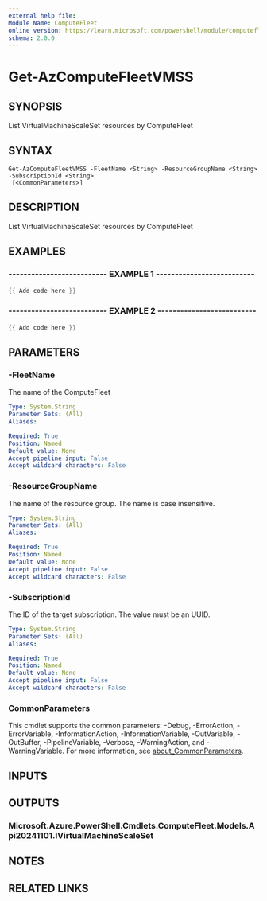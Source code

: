 ```yaml
---
external help file:
Module Name: ComputeFleet
online version: https://learn.microsoft.com/powershell/module/computefleet/get-azcomputefleetvmss
schema: 2.0.0
---
```


# Get-AzComputeFleetVMSS

## SYNOPSIS
List VirtualMachineScaleSet resources by ComputeFleet

## SYNTAX

```
Get-AzComputeFleetVMSS -FleetName <String> -ResourceGroupName <String> -SubscriptionId <String>
 [<CommonParameters>]
```

## DESCRIPTION
List VirtualMachineScaleSet resources by ComputeFleet

## EXAMPLES

### -------------------------- EXAMPLE 1 --------------------------
```powershell
{{ Add code here }}
```



### -------------------------- EXAMPLE 2 --------------------------
```powershell
{{ Add code here }}
```



## PARAMETERS

### -FleetName
The name of the ComputeFleet

```yaml
Type: System.String
Parameter Sets: (All)
Aliases:

Required: True
Position: Named
Default value: None
Accept pipeline input: False
Accept wildcard characters: False
```

### -ResourceGroupName
The name of the resource group.
The name is case insensitive.

```yaml
Type: System.String
Parameter Sets: (All)
Aliases:

Required: True
Position: Named
Default value: None
Accept pipeline input: False
Accept wildcard characters: False
```

### -SubscriptionId
The ID of the target subscription.
The value must be an UUID.

```yaml
Type: System.String
Parameter Sets: (All)
Aliases:

Required: True
Position: Named
Default value: None
Accept pipeline input: False
Accept wildcard characters: False
```

### CommonParameters
This cmdlet supports the common parameters: -Debug, -ErrorAction, -ErrorVariable, -InformationAction, -InformationVariable, -OutVariable, -OutBuffer, -PipelineVariable, -Verbose, -WarningAction, and -WarningVariable. For more information, see [about_CommonParameters](http://go.microsoft.com/fwlink/?LinkID=113216).

## INPUTS

## OUTPUTS

### Microsoft.Azure.PowerShell.Cmdlets.ComputeFleet.Models.Api20241101.IVirtualMachineScaleSet

## NOTES

## RELATED LINKS

